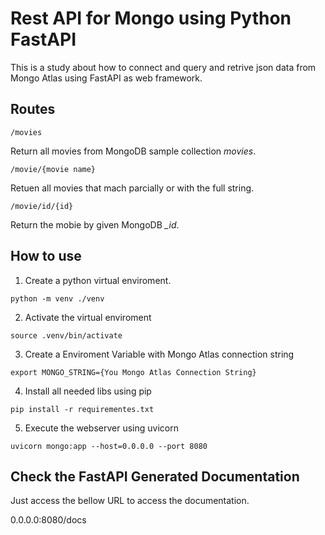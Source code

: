 # Rest API for Mongo using Python FastAPI

This is a study about how to connect and query and retrive json data from Mongo Atlas using FastAPI as web framework.

## Routes

```/movies```

Return all movies from MongoDB sample collection *movies*.

```/movie/{movie name}```

Retuen all movies that mach parcially or with the full string.


```/movie/id/{id}```

Return the mobie by given MongoDB *_id*.

## How to use

1. Create a python virtual enviroment.

```python -m venv ./venv```

2. Activate the virtual enviroment

```source .venv/bin/activate```

3. Create a Enviroment Variable with Mongo Atlas connection string

``` export MONGO_STRING={You Mongo Atlas Connection String} ```

4. Install all needed libs using pip

``` pip install -r requirementes.txt ```

5. Execute the webserver using uvicorn

```uvicorn mongo:app --host=0.0.0.0 --port 8080 ```

## Check the FastAPI Generated Documentation

Just access the bellow URL to access the documentation.

0.0.0.0:8080/docs